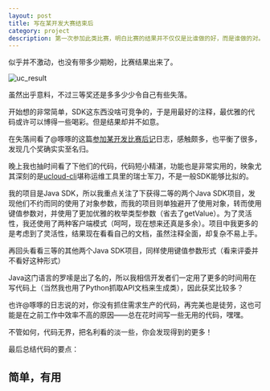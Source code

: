 ```yaml
---
layout: post
title: 写在某开发大赛结束后
category: project
description: 第一次参加此类比赛，明白比赛的结果并不仅仅是比谁做的好，而是谁做的对。
---
```


似乎并不激动，也没有带多少期盼，比赛结果出来了。

![uc_result](http://looly-blog.qiniudn.com/project/uc_result.png)

虽然出乎意料，不过三等奖还是多多少少令自己有些失落。

开始想的非常简单，SDK这东西没啥可竞争的，于是用最好的注释，最优雅的代码或许可以博得一些喝彩。但是结果却并不如意。

在失落间看了@啄啄的这篇[参加某开发比赛后记](https://mengzhuo.org/blog/%E5%8F%82%E5%8A%A0%E6%9F%90%E5%BC%80%E5%8F%91%E6%AF%94%E8%B5%9B%E5%90%8E%E8%AE%B0.html)日志，感触颇多，也平衡了很多，发现几个奖确实实至名归。

晚上我也抽时间看了下他们的代码，代码短小精湛，功能也是非常实用的，映象尤其深刻的是[ucloud-cli](https://gitcafe.com/yuejiali/ucloud-cli)堪称运维工具里的瑞士军刀，不是一般SDK能够比拟的。

我的项目是Java SDK，所以我重点关注了下获得二等的两个Java SDK项目，发现他们不约而同的使用了对象参数，而我的项目则单独避开了使用对象，转而使用键值参数对，并使用了更加优雅的枚举类型参数（省去了getValue）。为了灵活性，我还使用了两种客户端模式（呵呵，现在想来还真是多余）。项目中我更多的是考虑到了灵活性，结果现在看看自己的文档，虽然注释全面，却复杂不易上手。

再回头看看三等的其他两个Java SDK项目，同样使用键值参数形式（看来评委并不看好这种形式）

Java这门语言的罗嗦是出了名的，所以我相信开发者们一定用了更多的时间用在写代码上（当然我也用了Python抓取API文档来生成类），因此获奖比较多？

也许@啄啄的日志说的对，你没有抓住需求生产的代码，再完美也是徒劳，这也可能是在之前工作中效率不高的原因——总在花时间写一些无用的代码，嘿嘿。

不管如何，代码无界，把名利看的淡一些，你会发现得到的更多！

最后总结代码的要点：

## 简单，有用